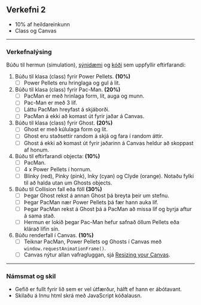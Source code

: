 ## Verkefni 2 
- 10% af heildareinkunn
- Class og Canvas

---

### Verkefnalýsing
Búðu til hermun (simulation), [sýnidæmi](https://mdn.github.io/learning-area/javascript/oojs/bouncing-balls/index-finished.html) og [kóði](https://developer.mozilla.org/en-US/docs/Learn/JavaScript/Objects/Object_building_practice) sem uppfyllir eftirfarandi:


1. Búðu til klasa (class) fyrir Power Pellets. **(10%)**
   - [ ] Power Pellets eru hringlaga og gul á lit.
1. Búðu til klasa (class) fyrir Pac-Man. **(20%)**
   - [ ] PacMan er með hrinlaga form, lit, auga og munn.
   - [ ] Pac-Man er með 3 líf. 
   - [ ] Láttu PacMan hreyfast á skjáborði.
   - [ ] PacMan á ekki að komast út fyrir jaðar á Canvas.
1. Búðu til klasa (class) fyrir Ghost. **(20%)**
   - [ ] Ghost er með kúlulaga form og lit.
   - [ ] Ghost eru staðsettir random á skjá og fara í random áttir.
   - [ ] Ghost á ekki að komast út fyrir jaðarinn á Canvas heldur að skoppast af honum.
1. Búðu til eftirfarandi objecta: **(10%)**
   - [ ] PacMan.
   - [ ] 4 x Power Pellets í hornum.
   - [ ] Blinky (red), Pinky (pink), Inky (cyan) og Clyde (orange). Notaðu fylki til að halda utan um Ghosts objects.
1. Búðu til Collision fall eða föll **(30%)**
   - [ ] Þegar Ghost rekst á annan Ghost þá breyta þeir um stefnu. 
   - [ ] Þegar PacMan nær Power Pellets þá fær hann auka líf.
   - [ ] Þegar PacMan rekst á Ghost þá á PacMan að missa líf og byrja aftur á sama stað.
   - [ ] Hermun er lokið þegar Pac-Man hefur safnað öllum Pellets eða klárað lífin sín.
1. Búðu renderfall í Canvas. **(10%)**
   - [ ] Teiknar PacMan, Power Pellets og Ghosts í Canvas með `window.requestAnimationFrame()`.
   - [ ] Canvas nýtur allan vafragluggan, sjá [Resizing your Canvas](https://youtu.be/EO6OkltgudE?list=PLpPnRKq7eNW3We9VdCfx9fprhqXHwTPXL&t=166). 

---

### Námsmat og skil	
* Gefið er fullt fyrir lið sem er vel útfærður, hálft ef hann er ábótavant. 
* Skilaðu á Innu html skrá með JavaScript kóðalausn.

